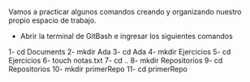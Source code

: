 Vamos a practicar algunos comandos creando y organizando nuestro propio espacio de trabajo.

- Abrir la terminal de GitBash e ingresar los siguientes comandos
 
1- cd Documents
2- mkdir Ada
3- cd Ada
4- mkdir Ejercicios
5- cd Ejercicios
6- touch notas.txt
7- cd ..
8- mkdir Repositorios
9- cd Repositorios
10- mkdir primerRepo
11- cd primerRepo

